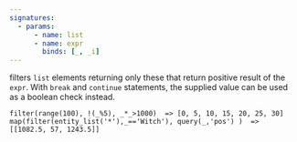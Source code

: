 ```yaml
---
signatures:
  - params:
      - name: list
      - name: expr
        binds: [_, _i]
---
```


filters `list` elements returning only these that return positive result of the `expr`. With `break` and `continue`
statements, the supplied value can be used as a boolean check instead.

```scarpet
filter(range(100), !(_%5), _*_>1000)  => [0, 5, 10, 15, 20, 25, 30]
map(filter(entity_list('*'),_=='Witch'), query(_,'pos') )  => [[1082.5, 57, 1243.5]]
```
